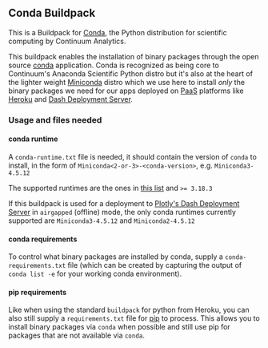 ## Conda Buildpack

This is a Buildpack for [Conda](http://conda.pydata.org/), the Python distribution for scientific computing by Continuum Analytics.

This buildpack enables the installation of binary packages through the open source [conda](http://conda.pydata.org/) application.  Conda is recognized as being core to Continuum's Anaconda Scientific Python distro but it's also at the heart of the lighter weight [Miniconda](http://conda.pydata.org/miniconda.html) distro which we use here to install _only_ the binary packages we need for our apps deployed on [PaaS](https://en.wikipedia.org/wiki/Platform_as_a_service) platforms like [Heroku](https://www.heroku.com/) and [Dash Deployment Server](https://plot.ly/dash/pricing/).

### Usage and files needed

#### conda runtime

A `conda-runtime.txt` file is needed, it should contain the version of `conda` to install, in the form of `Miniconda<2-or-3>-<conda-version>`, e.g. `Miniconda3-4.5.12`

The supported runtimes are the ones in [this list](https://repo.continuum.io/miniconda/) and `>= 3.18.3`

If this buildpack is used for a deployment to [Plotly's Dash Deployment Server](https://plot.ly/dash/pricing/) in `airgapped` (offline) mode, the only conda runtimes currently supported are `Miniconda3-4.5.12` and `Miniconda2-4.5.12`

#### conda requirements

To control what binary packages are installed by conda, supply a `conda-requirements.txt` file (which can be created by capturing the output of `conda list -e` for your working conda environment).

#### pip requirements

Like when using the standard `buildpack` for python from Heroku, you can also still supply a `requirements.txt` file for [pip](https://github.com/pypa/pip) to process. This allows you to install binary packages via `conda` when possible and still use pip for packages that are not available via `conda`.

